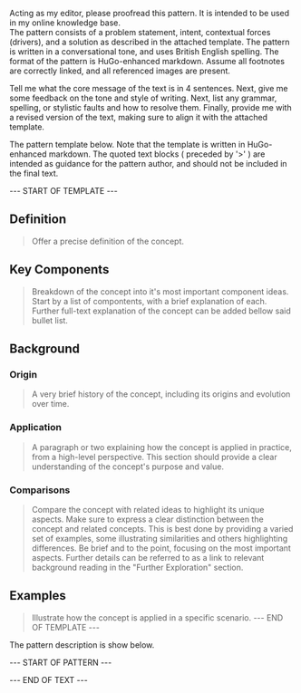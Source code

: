 Acting as my editor, please proofread this pattern. It is intended to be used in my online knowledge base.  
The pattern consists of a problem statement, intent, contextual forces (drivers), and a solution as described in the attached template. 
The pattern is written in a conversational tone, and uses British English spelling. 
The format of the pattern is HuGo-enhanced markdown. Assume all footnotes are correctly linked, and all referenced images are present.

Tell me what the core message of the text is in 4 sentences.
Next, give me some feedback on the tone and style of writing.
Next, list any grammar, spelling, or stylistic faults and how to resolve them.
Finally, provide me with a revised version of the text, making sure to align it with the attached template.

The pattern template below. Note that the template is written in HuGo-enhanced markdown.
The quoted text blocks ( preceded by '>' ) are intended as guidance for the pattern author, and should not be included in the final text.

--- START OF TEMPLATE ---
## Definition

> Offer a precise definition of the concept.

## Key Components

> Breakdown of the concept into it's most important component ideas.
> Start by a list of compontents, with a brief explanation of each.
> Further full-text explanation of the concept can be added bellow said bullet list.

## Background

### Origin

> A very brief history of the concept, including its origins and evolution over time.

### Application

> A paragraph or two explaining how the concept is applied in practice, from a high-level perspective.
> This section should provide a clear understanding of the concept's purpose and value.

### Comparisons

> Compare the concept with related ideas to highlight its unique aspects.
> Make sure to express a clear distinction between the concept and related concepts. This is best done by providing a varied set of examples,
> some illustrating similarities and others highlighting differences.
> Be brief and to the point, focusing on the most important aspects. Further details can be referred to as a link to relevant background reading in
> the "Further Exploration" section.

## Examples
> Illustrate how the concept is applied in a specific scenario.
--- END OF TEMPLATE ---

The pattern description is show below. 

--- START OF PATTERN ---

--- END OF TEXT ---
